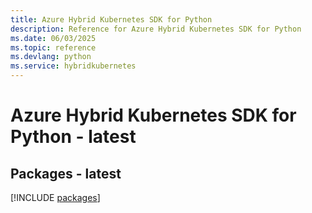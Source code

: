 ```yaml
---
title: Azure Hybrid Kubernetes SDK for Python
description: Reference for Azure Hybrid Kubernetes SDK for Python
ms.date: 06/03/2025
ms.topic: reference
ms.devlang: python
ms.service: hybridkubernetes
---
```

# Azure Hybrid Kubernetes SDK for Python - latest
## Packages - latest
[!INCLUDE [packages](hybrid-kubernetes-index.md)]